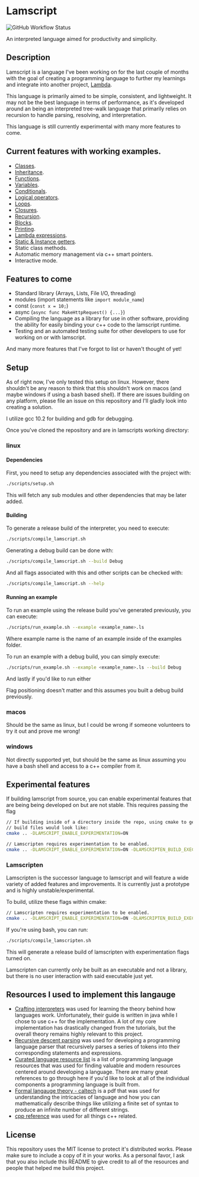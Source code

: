# Lamscript
![GitHub Workflow Status](https://img.shields.io/github/workflow/status/lambda-sh/lamscript/compile_and_test?style=plastic)

An interpreted language aimed for productivity and simplicity.

## Description
Lamscript is a language I've been working on for the last couple of months with
the goal of creating a programming language to further my learnings and
integrate into another project, [Lambda](https://github.com/lambda-sh/lambda).

This language is primarily aimed to be simple, consistent, and lightweight.
It may not be the best language in terms of performance, as it's developed
around an being an interpreted tree-walk language that primarily relies on
recursion to handle parsing, resolving, and interpretation.

This language is still currently experimental with many more features to come.

## Current features with working examples.
* [Classes](examples/class.ls).
* [Inheritance](examples/inheritance.ls).
* [Functions](examples/func.ls).
* [Variables](examples/variable.ls).
* [Conditionals](examples/conditionals.ls).
* [Logical operators](examples/logical.ls).
* [Loops](examples/loops.ls).
* [Closures](examples/closure.ls).
* [Recursion](examples/recursion.ls).
* [Blocks](examples/blocks.ls).
* [Printing](examples/print.ls).
* [Lambda expressions](examples/anonymous.ls).
* [Static & Instance getters](examples/getters.ls).
* Static class methods.
* Automatic memory management via c++ smart pointers.
* Interactive mode.

## Features to come
* Standard library (Arrays, Lists, File I/O, threading)
* modules (import statements like `import module_name`)
* const (`const x = 10;`)
* async (`async func MakeHttpRequest() {...}`)
* Compiling the language as a library for use in other software, providing the
ability for easily binding your c++ code to the lamscript runtime.
* Testing and an automated testing suite for other developers to use for working
on or with lamscript.

And many more features that I've forgot to list or haven't thought of yet!

## Setup
As of right now, I've only tested this setup on linux. However, there shouldn't
be any reason to think that this shouldn't work on macos (and maybe windows if
using a bash based shell). If there are issues building on any platform, please
file an issue on this repository and I'll gladly look into creating a solution.

I utilize gcc 10.2 for building and gdb for debugging.

Once you've cloned the repository and are in lamscripts working directory:

### linux
#### Dependencies
First, you need to setup any dependencies associated with the project with:
```bash
./scripts/setup.sh
```
This will fetch any sub modules and other dependencies that may be later added.

#### Building
To generate a release build of the interpreter, you need to execute:
```bash
./scripts/compile_lamscript.sh
```

Generating a debug build can be done with:
```bash
./scripts/compile_lamscript.sh --build Debug
```

And all flags associated with this and other scripts can be checked with:
```bash
./scripts/compile_lamscript.sh --help
```

#### Running an example
To run an example using the release build you've generated previously, you can
execute:
```bash
./scripts/run_example.sh --example <example_name>.ls
```
Where example name is the name of an example inside of the examples folder.

To run an example with a debug build, you can simply execute:
```bash
./scripts/run_example.sh --example <example_name>.ls --build Debug
```

And lastly if you'd like to run either

Flag positioning doesn't matter and this assumes you built a debug build
previously.

### macos
Should be the same as linux, but I could be wrong if someone volunteers to try
it out and prove me wrong!

### windows
Not directly supported yet, but should be the same as linux assuming you have a
bash shell and access to a c++ compiler from it.

## Experimental features
If building lamscript from source, you can enable experimental features that
are being being developed on but are not stable. This requires passing the flag
```bash
// If building inside of a directory inside the repo, using cmake to generate
// build files would look like:
cmake .. -DLAMSCRIPT_ENABLE_EXPERIMENTATION=ON

// Lamscripten requires experimentation to be enabled.
cmake .. -DLAMSCRIPT_ENABLE_EXPERIMENTATION=ON -DLAMSCRIPTEN_BUILD_EXECUTABLE

```
### Lamscripten
Lamscripten is the successor language to lamscript and will feature a wide
variety of added features and improvements. It is currently just a prototype
and is highly unstable/experimental.

To build, utilize these flags within cmake:
```bash
// Lamscripten requires experimentation to be enabled.
cmake .. -DLAMSCRIPT_ENABLE_EXPERIMENTATION=ON -DLAMSCRIPTEN_BUILD_EXECUTABLE
```

If you're using bash, you can run:
```bash
./scripts/compile_lamscripten.sh
```
This will generate a release build of lamscripten with experimentation flags
turned on.

Lamscripten can currently only be built as an executable and not a library, but
there is no user interaction with said executable just yet.

## Resources I used to implement this langauge
* [Crafting interpreters](http://craftinginterpreters.com/inheritance.html) was
used for learning the theory behind how languages work. Unfortunately, their
guide is written in java while I chose to use c++ for the implementation.
A lot of my core implementation has drastically changed from the tutorials, but
the overall theory remains highly relevant to this project.
* [Recursive descent parsing](https://en.wikipedia.org/wiki/Recursive_descent_parser)
was used for developing a programming language parser that recursively parses a
series of tokens into their corresponding statements and expressions.
* [Curated language resource list](https://tomassetti.me/resources-create-programming-languages/)
is a list of programming language resources that was used for finding valuable
and modern resources centered around developing a language. There are many great
references to go through here if you'd like to look at all of the individual
components a programming language is built from.
* [Formal langauge theory - caltech](https://www.its.caltech.edu/~matilde/FormalLanguageTheory.pdf)
is a pdf that was used for understanding the intricacies of language and how you
can mathematically describe things like utilizing a finite set of syntax to
produce an infinite number of different strings.
* [cpp reference](https://en.cppreference.com/w/) was used for all things c++
related.

## License
This repository uses the MIT license to protect it's distributed works. Please
make sure to include a copy of it in your works. As a personal favor, I ask that
you also include this README to give credit to all of the resources and people
that helped me build this project.
